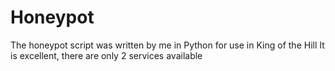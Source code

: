 # Honeypot

The honeypot script was written by me in Python for use in King of the Hill
It is excellent, there are only 2 services available
